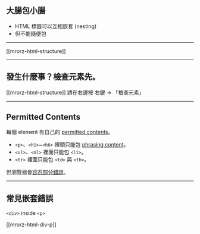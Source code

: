 大腸包小腸
---------

* HTML 標籤可以互相嵌套 (nesting)
* 但不能隨便包

- - -

[[mrorz-html-structure]]

---

發生什麼事？檢查元素先。
-------------------
[[mrorz-html-structure]]
請在右邊按 <kbd>右鍵</kbd> → 「檢查元素」

---

Permitted Contents
------------------

每個 element 有自己的 [permitted contents](http://www.w3.org/TR/html-markup/elements.html#elements "W3C Spec")。

* `<p>`、`<h1>`~`<h6>` 裡頭只能包 [phrasing content](http://www.w3.org/TR/html-markup/terminology.html#phrasing-content)。
* `<ul>`、`<ol>` 裡面只能包 `<li>`。
* `<tr>` 裡面只能包 `<td>` 與 `<th>`。

但瀏覽器會[容忍部分錯誤](http://taligarsiel.com/Projects/howbrowserswork1.htm#Browsers_error_tolerance)。

---


常見嵌套錯誤
----------

`<div>` inside `<p>`

[[mrorz-html-div-p]]
